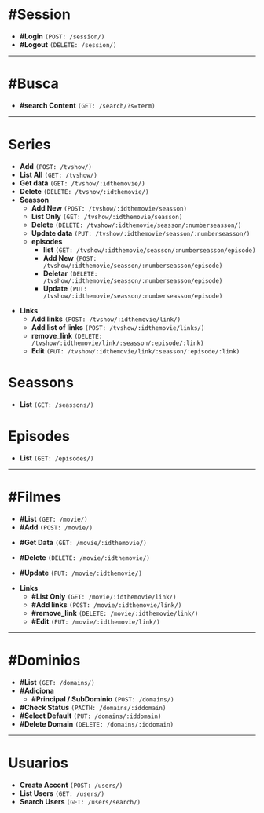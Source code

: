 # #Session 
* **#Login** `(POST: /session/)`
* **#Logout** `(DELETE: /session/)`


****

# #Busca 
* **#search Content** `(GET: /search/?s=term)`

****

# Series
* **Add** `(POST: /tvshow/)`
* **List All** `(GET: /tvshow/)`
* **Get data** `(GET: /tvshow/:idthemovie/)`
* **Delete** `(DELETE: /tvshow/:idthemovie/)`
* **Seasson**
    * **Add New** `(POST: /tvshow/:idthemovie/seasson)`
    * **List Only** `(GET: /tvshow/:idthemovie/seasson)`
    * **Delete** `(DELETE: /tvshow/:idthemovie/seasson/:numberseasson/)`
    * **Update data** `(PUT: /tvshow/:idthemovie/seasson/:numberseasson/)`
    * **episodes**
        * **list** `(GET: /tvshow/:idthemovie/seasson/:numberseasson/episode)`
        * **Add New** `(POST: /tvshow/:idthemovie/seasson/:numberseasson/episode)`
        * **Deletar** `(DELETE: /tvshow/:idthemovie/seasson/:numberseasson/episode)`
        * **Update** `(PUT: /tvshow/:idthemovie/seasson/:numberseasson/episode)`
- **Links**
    * **Add links** `(POST: /tvshow/:idthemovie/link/)`
    * **Add list of links** `(POST: /tvshow/:idthemovie/links/)`
    * **remove_link** `(DELETE: /tvshow/:idthemovie/link/:seasson/:episode/:link)`
    * **Edit** `(PUT: /tvshow/:idthemovie/link/:seasson/:episode/:link)`

# Seassons
* **List** `(GET: /seassons/)`

# Episodes
* **List** `(GET: /episodes/)`

****

# #Filmes
+ **#List** `(GET: /movie/)`
+ **#Add** `(POST: /movie/)`
- **#Get Data** `(GET: /movie/:idthemovie/)`
+ **#Delete** `(DELETE: /movie/:idthemovie/)`
* **#Update** `(PUT: /movie/:idthemovie/)`
- **Links**
    * **#List Only** `(GET: /movie/:idthemovie/link/)`
    * **#Add links** `(POST: /movie/:idthemovie/link/)`
    * **#remove_link** `(DELETE: /movie/:idthemovie/link/)`
    * **#Edit** `(PUT: /movie/:idthemovie/link/)`


****

# #Dominios
* **#List** `(GET: /domains/)`
* **#Adiciona**
    * **#Principal / SubDominio** `(POST: /domains/)`
* **#Check Status** `(PACTH: /domains/:iddomain)`
* **#Select Default** `(PUT: /domains/:iddomain)`
* **#Delete Domain** `(DELETE: /domains/:iddomain)`

****
# Usuarios
* **Create Accont** `(POST: /users/)`
* **List Users** `(GET: /users/)`
* **Search Users** `(GET: /users/search/)`
